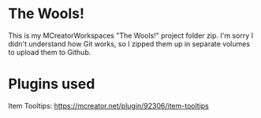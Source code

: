# The Wools!
This is my MCreatorWorkspaces "The Wools!" project folder zip. I'm sorry I didn't understand how Git works, so I zipped them up in separate volumes to upload them to Github.
# Plugins used
Item Tooltips: https://mcreator.net/plugin/92306/item-tooltips
